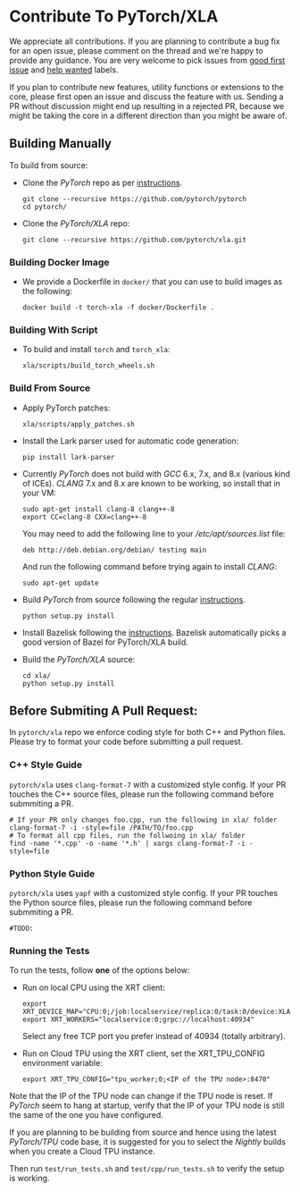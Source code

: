 # Contribute To PyTorch/XLA

We appreciate all contributions. If you are planning to contribute a bug fix for an open issue, please comment on the thread and we're happy to provide any guidance.
You are very welcome to pick issues from [good first issue](https://github.com/pytorch/xla/issues?q=is%3Aissue+is%3Aopen+label%3A%22good+first+issue%22) and [help wanted](https://github.com/pytorch/xla/issues?q=is%3Aissue+is%3Aopen+label%3A%22help+wanted%22) labels.

If you plan to contribute new features, utility functions or extensions to the core, please first open an issue and discuss the feature with us.
Sending a PR without discussion might end up resulting in a rejected PR, because we might be taking the core in a different direction than you might be aware of.

## Building Manually

To build from source:

* Clone the _PyTorch_ repo as per [instructions](https://github.com/pytorch/pytorch#from-source).

  ```Shell
  git clone --recursive https://github.com/pytorch/pytorch
  cd pytorch/
  ```

* Clone the _PyTorch/XLA_ repo:

  ```Shell
  git clone --recursive https://github.com/pytorch/xla.git
  ```

### Building Docker Image

* We provide a Dockerfile in `docker/` that you can use to build images as the
  following:

  ```Shell
  docker build -t torch-xla -f docker/Dockerfile .
  ```

### Building With Script

* To build and install `torch` and `torch_xla`:

  ```Shell
  xla/scripts/build_torch_wheels.sh
  ```

### Build From Source

* Apply PyTorch patches:

  ```Shell
  xla/scripts/apply_patches.sh
  ```

* Install the Lark parser used for automatic code generation:

  ```Shell
  pip install lark-parser
  ```

* Currently _PyTorch_ does not build with _GCC_ 6.x, 7.x, and 8.x (various kind of ICEs). _CLANG_ 7.x and 8.x are known to be working, so install that in your VM:

  ```Shell
  sudo apt-get install clang-8 clang++-8
  export CC=clang-8 CXX=clang++-8
  ```

  You may need to add the following line to your _/etc/apt/sources.list_ file:

  ```Shell
  deb http://deb.debian.org/debian/ testing main
  ```

  And run the following command before trying again to install _CLANG_:

  ```Shell
  sudo apt-get update
  ```

* Build _PyTorch_ from source following the regular [instructions](https://github.com/pytorch/pytorch#from-source).

  ```Shell
  python setup.py install
  ```

* Install Bazelisk following the [instructions](https://github.com/bazelbuild/bazelisk#requirements). Bazelisk automatically picks a good version of Bazel for PyTorch/XLA build.

* Build the _PyTorch/XLA_ source:

  ```Shell
  cd xla/
  python setup.py install
  ```

## Before Submiting A Pull Request:

In `pytorch/xla` repo we enforce coding style for both C++ and Python files. Please try to format
your code before submitting a pull request.

### C++ Style Guide

`pytorch/xla` uses `clang-format-7` with a customized style config.
If your PR touches the C++ source files, please run the following command before submmiting a PR.

```Shell
# If your PR only changes foo.cpp, run the following in xla/ folder
clang-format-7 -i -style=file /PATH/TO/foo.cpp
# To format all cpp files, run the follwoing in xla/ folder
find -name '*.cpp' -o -name '*.h' | xargs clang-format-7 -i -style=file
```

### Python Style Guide

`pytorch/xla` uses `yapf` with a customized style config.
If your PR touches the Python source files, please run the following command before submmiting a PR.

```Shell
#TODO:
```

### Running the Tests

To run the tests, follow __one__ of the options below:

* Run on local CPU using the XRT client:

  ```Shell
  export XRT_DEVICE_MAP="CPU:0;/job:localservice/replica:0/task:0/device:XLA_CPU:0"
  export XRT_WORKERS="localservice:0;grpc://localhost:40934"
  ```

  Select any free TCP port you prefer instead of 40934 (totally arbitrary).

* Run on Cloud TPU using the XRT client, set the XRT_TPU_CONFIG environment variable:

  ```Shell
  export XRT_TPU_CONFIG="tpu_worker;0;<IP of the TPU node>:8470"
  ```

Note that the IP of the TPU node can change if the TPU node is reset. If _PyTorch_
seem to hang at startup, verify that the IP of your TPU node is still the same of
the one you have configured.

If you are planning to be building from source and hence using the latest _PyTorch/TPU_ code base,
it is suggested for you to select the _Nightly_ builds when you create a Cloud TPU instance.

Then run `test/run_tests.sh` and `test/cpp/run_tests.sh` to verify the setup is working.


